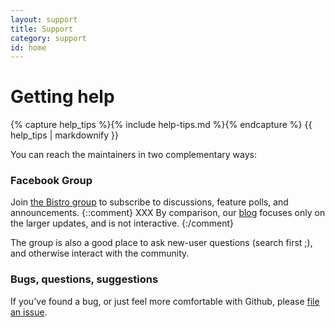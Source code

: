```yaml
---
layout: support
title: Support
category: support
id: home
---
```


# Getting help

{% capture help_tips %}{% include help-tips.md %}{% endcapture %}
{{ help_tips | markdownify }}

You can reach the maintainers in two complementary ways:

### Facebook Group

Join <a href="https://www.facebook.com/groups/bistro.scheduler">the Bistro
group</a> to subscribe to discussions, feature polls, and announcements. 
{::comment} XXX By comparison, our <a href="/bistro/blog/">blog</a> focuses
only on the larger updates, and is not interactive.  {:/comment}

The group is also a good place to ask new-user questions (search first ;),
and otherwise interact with the community.

### Bugs, questions, suggestions

If you've found a bug, or just feel more comfortable with Github, please <a
href="https://github.com/facebookarchive/bistro/issues/new">file an issue</a>.

